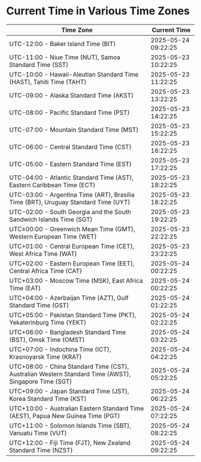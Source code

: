 # Current Time in Various Time Zones

| Time Zone | Current Time |
|-----------|--------------|
| UTC-12:00 - Baker Island Time (BIT) | 2025-05-24 09:22:25 |
| UTC-11:00 - Niue Time (NUT), Samoa Standard Time (SST) | 2025-05-23 10:22:25 |
| UTC-10:00 - Hawaii-Aleutian Standard Time (HAST), Tahiti Time (TAHT) | 2025-05-23 11:22:25 |
| UTC-09:00 - Alaska Standard Time (AKST) | 2025-05-23 13:22:25 |
| UTC-08:00 - Pacific Standard Time (PST) | 2025-05-23 14:22:25 |
| UTC-07:00 - Mountain Standard Time (MST) | 2025-05-23 15:22:25 |
| UTC-06:00 - Central Standard Time (CST) | 2025-05-23 16:22:25 |
| UTC-05:00 - Eastern Standard Time (EST) | 2025-05-23 17:22:25 |
| UTC-04:00 - Atlantic Standard Time (AST), Eastern Caribbean Time (ECT) | 2025-05-23 18:22:25 |
| UTC-03:00 - Argentina Time (ART), Brasília Time (BRT), Uruguay Standard Time (UYT) | 2025-05-23 18:22:25 |
| UTC-02:00 - South Georgia and the South Sandwich Islands Time (SGT) | 2025-05-23 19:22:25 |
| UTC±00:00 - Greenwich Mean Time (GMT), Western European Time (WET) | 2025-05-23 22:22:25 |
| UTC+01:00 - Central European Time (CET), West Africa Time (WAT) | 2025-05-23 23:22:25 |
| UTC+02:00 - Eastern European Time (EET), Central Africa Time (CAT) | 2025-05-24 00:22:25 |
| UTC+03:00 - Moscow Time (MSK), East Africa Time (EAT) | 2025-05-24 00:22:25 |
| UTC+04:00 - Azerbaijan Time (AZT), Gulf Standard Time (GST) | 2025-05-24 01:22:25 |
| UTC+05:00 - Pakistan Standard Time (PKT), Yekaterinburg Time (YEKT) | 2025-05-24 02:22:25 |
| UTC+06:00 - Bangladesh Standard Time (BST), Omsk Time (OMST) | 2025-05-24 03:22:25 |
| UTC+07:00 - Indochina Time (ICT), Krasnoyarsk Time (KRAT) | 2025-05-24 04:22:25 |
| UTC+08:00 - China Standard Time (CST), Australian Western Standard Time (AWST), Singapore Time (SGT) | 2025-05-24 05:22:25 |
| UTC+09:00 - Japan Standard Time (JST), Korea Standard Time (KST) | 2025-05-24 06:22:25 |
| UTC+10:00 - Australian Eastern Standard Time (AEST), Papua New Guinea Time (PGT) | 2025-05-24 07:22:25 |
| UTC+11:00 - Solomon Islands Time (SBT), Vanuatu Time (VUT) | 2025-05-24 08:22:25 |
| UTC+12:00 - Fiji Time (FJT), New Zealand Standard Time (NZST) | 2025-05-24 09:22:25 |
